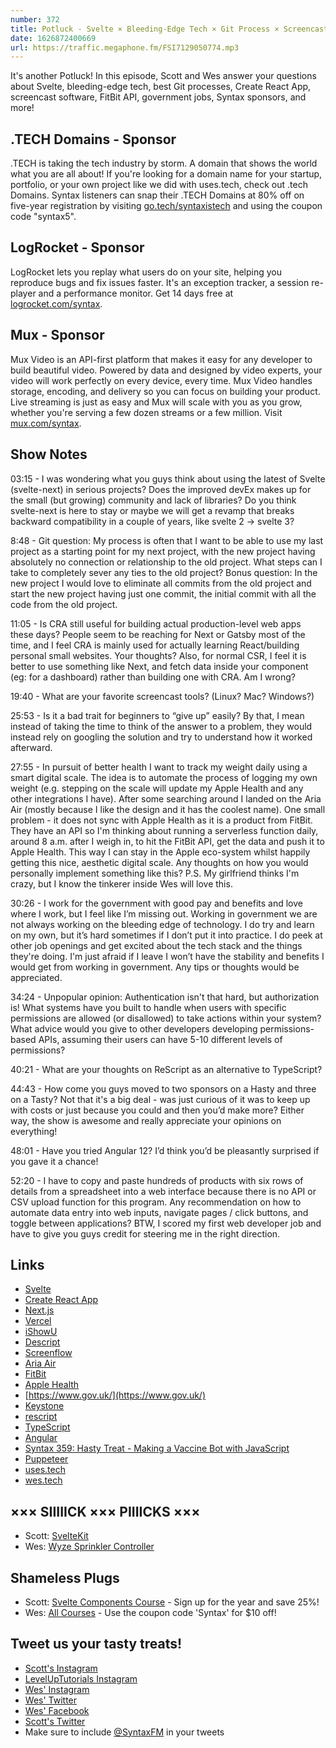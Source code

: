 ```yaml
---
number: 372
title: Potluck - Svelte × Bleeding-Edge Tech × Git Process × Screencasts × Government Jobs × Permissions-Based APIs × Rescript × More! 
date: 1626872400669
url: https://traffic.megaphone.fm/FSI7129050774.mp3
---
```


It's another Potluck! In this episode, Scott and Wes answer your questions about Svelte, bleeding-edge tech, best Git processes, Create React App, screencast software, FitBit API, government jobs, Syntax sponsors, and more!

## .TECH Domains - Sponsor
.TECH is taking the tech industry by storm. A domain that shows the world what you are all about! If you're looking for a domain name for your startup, portfolio, or your own project like we did with uses.tech, check out .tech Domains. Syntax listeners can snap their .TECH Domains at 80% off on five-year registration by visiting [go.tech/syntaxistech](https://go.tech/syntaxistech) and using the coupon code "syntax5".

## LogRocket - Sponsor
LogRocket lets you replay what users do on your site, helping you reproduce bugs and fix issues faster. It's an exception tracker, a session re-player and a performance monitor. Get 14 days free at [logrocket.com/syntax](https://logrocket.com/syntax).

## Mux - Sponsor
Mux Video is an API-first platform that makes it easy for any developer to build beautiful video. Powered by data and designed by video experts, your video will work perfectly on every device, every time. Mux Video handles storage, encoding, and delivery so you can focus on building your product. Live streaming is just as easy and Mux will scale with you as you grow, whether you're serving a few dozen streams or a few million. Visit [mux.com/syntax](https://mux.com/syntax).

## Show Notes
03:15 - I was wondering what you guys think about using the latest of Svelte (svelte-next) in serious projects? Does the improved devEx makes up for the small (but growing) community and lack of libraries? Do you think svelte-next is here to stay or maybe we will get a revamp that breaks backward compatibility in a couple of years, like svelte 2 -> svelte 3?

8:48 - Git question: My process is often that I want to be able to use my last project as a starting point for my next project, with the new project having absolutely no connection or relationship to the old project. What steps can I take to completely sever any ties to the old project? Bonus question: In the new project I would love to eliminate all commits from the old project and start the new project having just one commit, the initial commit with all the code from the old project.	

11:05 - Is CRA still useful for building actual production-level web apps these days? People seem to be reaching for Next or Gatsby most of the time, and I feel CRA is mainly used for actually learning React/building personal small websites. Your thoughts? Also, for normal CSR, I feel it is better to use something like Next, and fetch data inside your component (eg: for a dashboard) rather than building one with CRA. Am I wrong?

19:40 - What are your favorite screencast tools? (Linux? Mac? Windows?)

25:53 - Is it a bad trait for beginners to “give up” easily? By that, I mean instead of taking the time to think of the answer to a problem, they would instead rely on googling the solution and try to understand how it worked afterward.

27:55 - In pursuit of better health I want to track my weight daily using a smart digital scale. The idea is to automate the process of logging my own weight (e.g. stepping on the scale will update my Apple Health and any other integrations I have). After some searching around I landed on the Aria Air (mostly because I like the design and it has the coolest name). One small problem - it does not sync with Apple Health as it is a product from FitBit. They have an API so I'm thinking about running a serverless function daily, around 8 a.m. after I weigh in, to hit the FitBit API, get the data and push it to Apple Health. This way I can stay in the Apple eco-system whilst happily getting this nice, aesthetic digital scale. Any thoughts on how you would personally implement something like this? P.S. My girlfriend thinks I'm crazy, but I know the tinkerer inside Wes will love this.

30:26 - I work for the government with good pay and benefits and love where I work, but I feel like I’m missing out. Working in government we are not always working on the bleeding edge of technology. I do try and learn on my own, but it’s hard sometimes if I don’t put it into practice. I do peek at other job openings and get excited about the tech stack and the things they're doing. I'm just afraid if I leave I won’t have the stability and benefits I would get from working in government. Any tips or thoughts would be appreciated.

34:24 - Unpopular opinion: Authentication isn't that hard, but authorization is! What systems have you built to handle when users with specific permissions are allowed (or disallowed) to take actions within your system? What advice would you give to other developers developing permissions-based APIs, assuming their users can have 5-10 different levels of permissions?	

40:21 - What are your thoughts on ReScript as an alternative to TypeScript?	

44:43 - How come you guys moved to two sponsors on a Hasty and three on a Tasty? Not that it's a big deal - was just curious of it was to keep up with costs or just because you could and then you’d make more? Either way, the show is awesome and really appreciate your opinions on everything!

48:01 - Have you tried Angular 12? I’d think you’d be pleasantly surprised if you gave it a chance!

52:20 - I have to copy and paste hundreds of products with six rows of details from a spreadsheet into a web interface because there is no API or CSV upload function for this program. Any recommendation on how to automate data entry into web inputs, navigate pages / click buttons, and toggle between applications? BTW, I scored my first web developer job and have to give you guys credit for steering me in the right direction.

## Links
* [Svelte](https://svelte.dev/)
* [Create React App](https://reactjs.org/docs/create-a-new-react-app.html)
* [Next.js](https://nextjs.org/)
* [Vercel](https://vercel.com/)
* [iShowU](https://shinywhitebox.com/)
* [Descript](https://www.descript.com/)
* [Screenflow](https://www.telestream.net/screenflow/)
* [Aria Air](https://www.fitbit.com/global/us/products/scales/aria-air)
* [FitBit](https://www.fitbit.com/global/us/home)
* [Apple Health](https://www.apple.com/ios/health/)
* [https://www.gov.uk/](https://www.gov.uk/)
* [Keystone](https://keystonejs.com/)
* [rescript](https://rescript-lang.org/)
* [TypeScript](https://www.typescriptlang.org/)
* [Angular](https://angular.io/)
* [Syntax 359: Hasty Treat - Making a Vaccine Bot with JavaScript](https://syntax.fm/show/359/hasty-treat-making-a-vaccine-bot-with-javascript)
* [Puppeteer](https://pptr.dev/)
* [uses.tech](https://uses.tech)
* [wes.tech](https://wes.tech)

## ××× SIIIIICK ××× PIIIICKS ×××
* Scott: [SvelteKit](https://kit.svelte.dev/)
* Wes: [Wyze Sprinkler Controller](https://wyze.com/wyze-sprinkler.html)

## Shameless Plugs
* Scott: [Svelte Components Course](https://www.leveluptutorials.com/pro) - Sign up for the year and save 25%!
* Wes: [All Courses](https://wesbos.com/courses/) - Use the coupon code 'Syntax' for $10 off!

## Tweet us your tasty treats!
* [Scott's Instagram](https://www.instagram.com/stolinski/)
* [LevelUpTutorials Instagram](https://www.instagram.com/LevelUpTutorials/)
* [Wes' Instagram](https://www.instagram.com/wesbos/)
* [Wes' Twitter](https://twitter.com/wesbos)
* [Wes' Facebook](https://www.facebook.com/wesbos.developer)
* [Scott's Twitter](https://twitter.com/stolinski)
* Make sure to include [@SyntaxFM](https://twitter.com/SyntaxFM) in your tweets